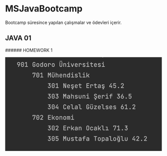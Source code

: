 # MSJavaBootcamp

Bootcamp süresince yapılan çalışmalar ve ödevleri içerir. 

## JAVA 01

###### HOMEWORK 1

<img src="src/Java01/godoro/education/Homework1.png" width="auto">



